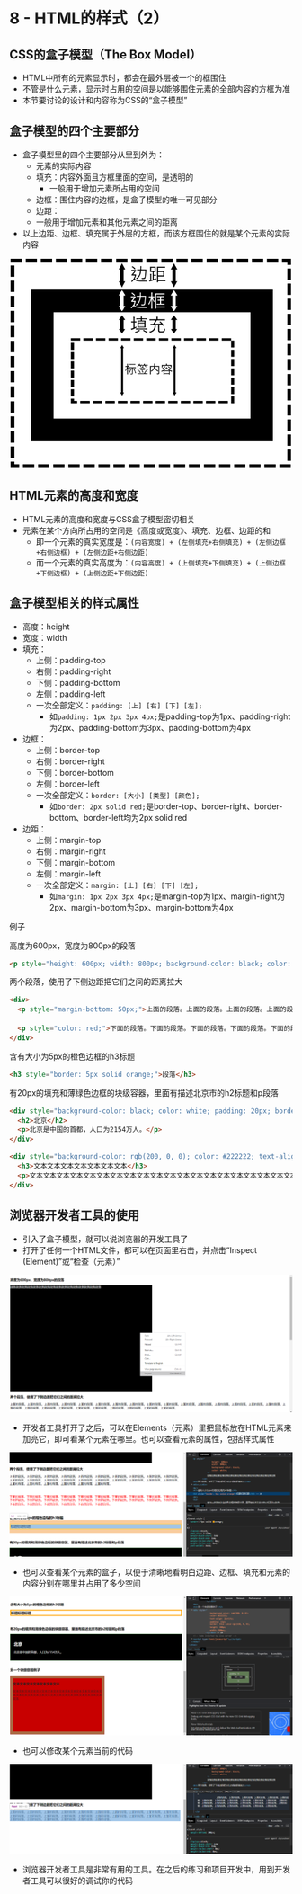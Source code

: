 # 8 - HTML的样式（2）

## CSS的盒子模型（The Box Model）
- HTML中所有的元素显示时，都会在最外层被一个的框围住
- 不管是什么元素，显示时占用的空间是以能够围住元素的全部内容的方框为准
- 本节要讨论的设计和内容称为CSS的“盒子模型”

## 盒子模型的四个主要部分
- 盒子模型里的四个主要部分从里到外为：
  - 元素的实际内容
  - 填充：内容外面且方框里面的空间，是透明的
    - 一般用于增加元素所占用的空间
  - 边框：围住内容的边框，是盒子模型的唯一可见部分
  - 边距：
   - 一般用于增加元素和其他元素之间的距离
- 以上边距、边框、填充属于外层的方框，而该方框围住的就是某个元素的实际内容

![盒子模型](./doc_assets/box-model.png "盒子模型")

## HTML元素的高度和宽度
- HTML元素的高度和宽度与CSS盒子模型密切相关
- 元素在某个方向所占用的空间是《高度或宽度》、填充、边框、边距的和
  - 即一个元素的真实宽度是：`(内容宽度) + (左侧填充+右侧填充) + (左侧边框+右侧边框) + (左侧边距+右侧边距)`
  - 而一个元素的真实高度为：`(内容高度) + (上侧填充+下侧填充) + (上侧边框+下侧边框) + (上侧边距+下侧边距)`

## 盒子模型相关的样式属性
- 高度：height
- 宽度：width
- 填充：
  - 上侧：padding-top
  - 右侧：padding-right
  - 下侧：padding-bottom
  - 左侧：padding-left
  - 一次全部定义：`padding: [上] [右] [下] [左];`
    - 如`padding: 1px 2px 3px 4px;`是padding-top为1px、padding-right为2px、padding-bottom为3px、padding-bottom为4px
- 边框：
  - 上侧：border-top
  - 右侧：border-right
  - 下侧：border-bottom
  - 左侧：border-left
  - 一次全部定义：`border: [大小] [类型] [颜色];`
    - 如`border: 2px solid red;`是border-top、border-right、border-bottom、border-left均为2px solid red
- 边距：
  - 上侧：margin-top
  - 右侧：margin-right
  - 下侧：margin-bottom
  - 左侧：margin-left
  - 一次全部定义：`margin: [上] [右] [下] [左];`
    - 如`margin: 1px 2px 3px 4px;`是margin-top为1px、margin-right为2px、margin-bottom为3px、margin-bottom为4px

例子

高度为600px，宽度为800px的段落
```html
<p style="height: 600px; width: 800px; background-color: black; color: white;">段落</p>
```

两个段落，使用了下侧边距把它们之间的距离拉大
```html
<div>
  <p style="margin-bottom: 50px;">上面的段落。上面的段落。上面的段落。上面的段落。上面的段落。上面的段落。上面的段落。上面的段落。上面的段落。上面的段落。上面的段落。上面的段落。上面的段落。上面的段落。上面的段落。上面的段落。上面的段落。上面的段落。上面的段落。上面的段落。上面的段落。上面的段落。上面的段落。上面的段落。上面的段落。上面的段落。</p>

  <p style="color: red;">下面的段落。下面的段落。下面的段落。下面的段落。下面的段落。下面的段落。下面的段落。下面的段落。下面的段落。下面的段落。下面的段落。下面的段落。下面的段落。下面的段落。下面的段落。下面的段落。下面的段落。下面的段落。下面的段落。下面的段落。下面的段落。下面的段落。下面的段落。下面的段落。下面的段落。下面的段落。</p>
</div>
```

含有大小为5px的橙色边框的h3标题
```html
<h3 style="border: 5px solid orange;">段落</h3>
```

有20px的填充和薄绿色边框的块级容器，里面有描述北京市的h2标题和p段落
```html
<div style="background-color: black; color: white; padding: 20px; border: thin solid green;">
  <h2>北京</h2>
  <p>北京是中国的首都，人口为2154万人。</p>
</div>
```

```html
<div style="background-color: rgb(200, 0, 0); color: #222222; text-align: justify; padding: 15px; border: thin solid rgb(150, 0, 0); height: 300px; width: 500px;">
  <h3>文本文本文本文本文本文本文本</h3>
  <p>文本文本文本文本文本文本文本文本文本文本文本文本文本文本文本文本文本文本文本文本文本文本文本文本文本文本文本文本文本文本文本文本</p>
</div>
```

## 浏览器开发者工具的使用
- 引入了盒子模型，就可以说浏览器的开发工具了
- 打开了任何一个HTML文件，都可以在页面里右击，并点击“Inspect (Element)”或“检查（元素）”

![打开浏览器开发者工具](./doc_assets/inspect.png "打开浏览器开发者工具")

- 开发者工具打开了之后，可以在Elements（元素）里把鼠标放在HTML元素来加亮它，即可看某个元素在哪里。也可以查看元素的属性，包括样式属性

![开发者工具的元素选择和查看](./doc_assets/inspect-highlight.png "开发者工具的元素选择和查看")

- 也可以查看某个元素的盒子，以便于清晰地看明白边距、边框、填充和元素的内容分别在哪里并占用了多少空间

![开发者工具查看元素盒子](./doc_assets/inspect-box.png "开发者工具查看元素盒子")

- 也可以修改某个元素当前的代码

![开发者工具修改元素](./doc_assets/inspect-modify.png "开发者工具修改元素")

- 浏览器开发者工具是非常有用的工具。在之后的练习和项目开发中，用到开发者工具可以很好的调试你的代码